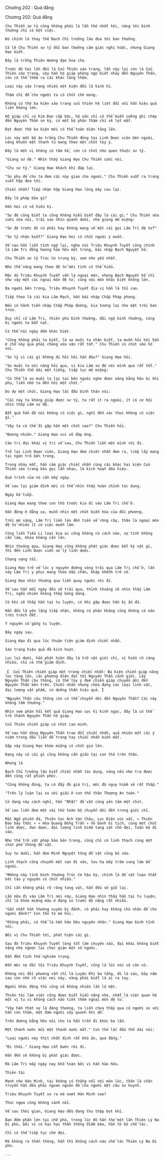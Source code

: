 




Chương 202 : Quá đắng


Chương 202: Quá đắng

	Chu Thiền sư tỷ cũng không phải là lần thứ nhất tới, nàng tới bình thường chỉ có một việc.

	Đó chính là thay thế Bạch Chỉ trưởng lão đưa tới ban thưởng.

	Có lẽ Chu Thiền sư tỷ đối ban thưởng cảm giác nghi hoặc, nhưng Giang Hạo biết.

	Đây là trồng Thiên Hương đạo hoa cho.

	Trước đó hai lần đều là Cửu Thiên sáo trang, lần này lại còn là Cửu Thiên sáo trang, vậy hắn hộ giáp phòng ngự biết nhảy đến Nguyên Thần, còn có thể thêm ra cái khác tăng thêm.

	Loại này sáo trang nhiều một kiện đều là kinh hỉ.

	Thậm chí để cho người ta có chút chờ mong.

	Không có thứ ba kiện sáo trang cửu thiên hệ liệt đối với hắn hiệu quả liền không lớn.

	Hộ giáp chỉ có Kim Đan cấp bậc, hộ oản chỉ có thể miễn cưỡng ghi chép đến Nguyên Thần sơ kỳ, có một bộ phận thậm chí sẽ lọt mất.

	Đạt được thứ ba kiện mới có thể toàn diện tăng lên.

	Lúc này một bộ áo trắng Chu Thiền đứng tại Linh Dược viên bên ngoài, nàng khuôn mặt thanh tú mang theo một chút tùy ý.

	Đây là một vị không có tâm kế, còn có chút như quen thuộc sư tỷ.

	"Giang sư đệ." Nhìn thấy Giang Hạo Chu Thiền cười nói.

	"Chu sư tỷ." Giang Hạo khách khí đáp lại.

	"Sư phụ để cho ta đem cái này giao cho ngươi." Chu Thiền xuất ra trong suốt hộp đưa tới.

	Chiếc nhẫn? Tiếp nhận hộp Giang Hạo lông mày cau lại.

	Đây là pháp bảo gì?

	Hắn hơi có vẻ hiếu kì.

	"Sư đệ cũng biết ta cũng không hiểu biết đây là cái gì." Chu Thiền vừa cười vừa nói, trái sau nhìn quanh dưới, nhẹ giọng mở miệng:

	"Sư đệ trước đó có phải hay không mang về một cái gọi Lâm Tri đệ tử?"

	"Sư tỷ nhận biết?" Giang Hạo hơi có chút ngoài ý muốn.

	Về sau hắn liền tỉnh ngộ lại, nghe nói Triệu Khuynh Tuyết cũng chính là Lâm Tri đồng hương hảo hữu một trong, bái nhập Bạch Nguyệt hồ.

	Chu Thiền sư tỷ Trúc Cơ trung kỳ, xem như yếu nhất.

	Như thế nàng mang theo đệ tử mới tình có thể hiểu.

	Mặc dù Triệu Khuynh Tuyết vẫn là ngoại môn, nhưng Bạch Nguyệt hồ chỉ như vậy một cái ngoại môn đệ tử, cùng nội môn khác biệt không lớn.

	Ba người bên trong, Triệu Khuynh Tuyết địa vị hẳn là tối cao.

	Tiếp theo là cái kia Lâm Mạch, hắn bái nhập Chấp Pháp phong.

	Nếu có hãnh tiến nhập Chấp Pháp đường, kia tương lai như mặt trời ban trưa.

	Duy chỉ có Lâm Tri, thiên phú bình thường, đãi ngộ bình thường, cùng bị người ta bắt nạt.

	Có thể nói ngày đêm khác biệt.

	"Cũng không phải ta biết, là sư muội ta nhận biết, ta muốn hỏi hỏi hắn ở chỗ này qua phải chăng vừa vặn rất tốt." Chu Thiền có chút xấu hổ nói.

	"Sư tỷ vì cái gì không đi hỏi hỏi hắn đâu?" Giang Hạo hỏi.

	"Sư muội ta nói nàng hỏi qua, vị kia Lâm sư đệ nói mình qua rất tốt." Chu Thiền thở dài một tiếng, tiếp tục mở miệng:

	"Có thể là sư muội ta lại tại bên ngoài nghe được nàng bằng hữu bị khi phụ, liền nhờ ta đến hỏi một chút."

	Do dự một chút, Giang Hạo lắc đầu bình thản nói:

	"Cái này ta không giúp được sư tỷ, ta rất ít ra ngoài, ít có cơ hội nhìn thấy Lâm sư đệ.

	Bất quá hắn đã nói không có việc gì, nghĩ đến xác thực không có việc gì."

	"Vậy ta có thể đi gặp hắn một chút sao?" Chu Thiền hỏi.

	"Đương nhiên." Giang Hạo vui vẻ đáp ứng.

	Cáo tri đại khái vị trí về sau, Chu Thiền liền một mình rời đi.

	Trở lại Linh Dược viên, Giang Hạo đem chiếc nhẫn đem ra, tiếp lấy mang tại ngón trỏ bên trong.

	Trong nháy mắt, hắn cảm giác chiếc nhẫn cùng cái khác hai kiện Cửu Thiên sáo trang kêu gọi lẫn nhau, là kích hoạt dấu hiệu.

	Quá trình của nó cần mấy ngày.

	Về sau lại giám định mới có thể nhìn thấy hoàn chỉnh tác dụng.

	Ngày kế tiếp.

	Giang Hạo mang theo con thỏ trước kia đi vào Lâm Tri chỗ ở.

	Hắn đứng ở đằng xa, muốn nhìn một chút biến hóa của đối phương.

	Trời mờ sáng, Lâm Tri liền lên đến tiến về rừng cây, thân là ngoại môn đệ tử nhiều ít có việc muốn làm.

	Cũng liền Tiểu Li loại kia ai cũng không có cách nào, sự tình không cần làm, khóa không cần lên.

	Nhìn thoáng qua, Giang Hạo cũng không phát giác được bất kỳ vật gì, thì đến Linh Dược viên xử lý linh dược.

	Chạng vạng tối.

	Giang Hạo trở về lúc y nguyên đường vòng trải qua Lâm Tri chỗ ở, lần này Lâm Tri y phục mang theo dấu chân, khập khễnh trở về.

	Giang Hạo nhìn thoáng qua liền quay người rời đi.

	Về sau hắn mỗi ngày đều sẽ trải qua, thỉnh thoảng sẽ nhìn thấy Lâm Tri, ngẫu nhiên không thấy bóng dáng.

	Có khi sẽ thấy hắn tại tu luyện, có khi gặp được hắn bị ẩu đả.

	Hắn đều là yên lặng tiếp nhận, không có phản kháng cũng không có oán trời trách đất.

	Y nguyên cố gắng tu luyện.

	Bảy ngày sau.

	Giang Hạo đi qua lúc thuận tiện giám định chiếc nhẫn.

	Sáo trang hiệu quả đã kích hoạt.

	Lục lọi dưới, hắn phát hiện đây là trữ vật giới chỉ, vì hiểu rõ càng nhiều, chỉ có thể giám định.

	【  Cửu Thiên chiến giáp một trong chiếc nhẫn: Ba kiện chiến giáp năng lực tăng lên, các phương diện đạt tới Nguyên Thần cảnh giới. Lấy Nguyên Thần câu thông, có thể tùy ý đem chiến giáp chuyển dời đến Nguyên Thần bên trên. Chiếc nhẫn nhưng chứa đựng các loại linh vật, đại lượng vật phẩm, có dưỡng thần hiệu quả. 】

	"Nguyên Thần câu thông còn có thể chuyển dời đến Nguyên Thần? Cái này không tầm thường."

	Nhìn xem phản hồi kết quả Giang Hạo cực kì kinh ngạc, đây là có thể trở thành Nguyên Thần hộ giáp.

	Cửu Thiên chiến giáp có chút cao minh.

	Về sau hắn dùng Nguyên Thần trao đổi chiếc nhẫn, quả nhiên một cái ý niệm trong đầu liền để trong tay chiếc nhẫn biến mất.

	Gặp này Giang Hạo khóe miệng có chút giơ lên.

	Dạng này có cái gì cũng không cần giấu tại con thỏ trên thân.

	Nhưng là

	Bạch Chỉ trưởng lão biết chiếc nhẫn tác dụng, nàng nếu như tra được đến cũng rất phiền phức.

	"Cũng không đúng, ta có đầy đủ giá trị, mức độ nguy hiểm sẽ rất thấp."

	"Trên lý luận lại so với giấu ở con thỏ thân Thượng An toàn."

	Có dạng này cách nghĩ, hắn "Nhặt" đồ vật cũng yên tâm một chút.

	Về sau liền đem một vài thứ toàn bộ chuyển dời đến trong giới chỉ.

	Mật Ngữ phiến đá, Thiên Cực Ách Vận Châu, Lục Diện xúc xắc, « Thiên Đao bảy thức » « Hòa Quang Đồng Trần » Vô Danh bí tịch, cùng một chút linh dược, đan dược, đại lượng linh kiếm tang vật chờ đợi, toàn bộ đi vào.

	Như thế trữ vật pháp bảo bên trong, cũng chỉ có linh thạch cùng một chút phổ thông đồ vật.

	Suy tư dưới, hắn đem Minh Nguyệt tông đồ vật cũng bỏ vào.

	Linh thạch cũng chuyển một vạn đi vào, lưu hạ mấy trăm sung làm bề ngoài.

	"Những này tính bình thường Trúc Cơ hậu kỳ, chính là đồ vật loạn thất bát tao y nguyên có chút nhiều."

	Chỉ cần không phải rõ ràng tang vật, hắn đều sẽ giữ lại.

	Lần nữa đi vào Lâm Tri nơi này, Giang Hạo nhìn thấy hắn tại tu luyện, chỉ là khóe miệng máu ứ đọng so trước đó nặng rất nhiều.

	"Gần nhất hắn thường xuyên bị đánh, có phải hay không chủ nhân để cho người đánh?" Con thỏ tò mò hỏi.

	"Không phải, có thể là hắn hảo hữu nguyên nhân." Giang Hạo bình tĩnh nói.

	Bởi vì Chu Thiền tới, phát hiện cái gì.

	Sau đó Triệu Khuynh Tuyết lòng tốt làm chuyện xấu, đại khái không biết nặng nhẹ ngược lại chọc giận một số người.

	Dẫn đến tình thế nghiêm trọng.

	Đến mức sợ đắc tội Triệu Khuynh Tuyết, cũng là lời nói vô căn cứ.

	Không nói đối phương vẫn chỉ là Luyện Khí ba tầng, dù là sáu, bảy năm sau còn nhớ rõ việc nơi này, nàng phải biết là ai ra tay.

	Người khác động thủ cũng sẽ không nhiều lần lộ mặt.

	Thiên tài làm việc cũng được biết hiểu nặng nhẹ, nhất là việc quan hệ một vị tu vi không cách nào tiến thêm ngoại môn đệ tử.

	"Vậy hắn thật sự là đáng thương, ta liền chưa thấy qua có người so với hắn còn thảm, một đám người vây quanh khi dễ.

	Trên đường bằng hữu nói cho ta hắn trốn đi khóc ba lần.

	Một thanh nước mũi một thanh nước mắt." Con thỏ lắc đầu thở dài nói:

	"Loại người này thịt nhất định rất khó ăn, quá đắng."

	"Đi thôi." Giang Hạo cất bước rời đi.

	Hắn đến sẽ không bị phát giác được.

	Mà Lâm Tri mấy ngày nay khổ toàn bởi vì hắn hảo hữu.

	Thiên tài

	Mạnh như Hàn Minh, tại không có thắng nổi nội môn lúc, thân là chân truyền hắn đều phải ngoan ngoãn để cho người một câu sư huynh.

	Triệu Khuynh Tuyết so ra mà vượt Hàn Minh sao?

	Thúc ngựa cũng không sánh nổi.

	Về sau thời gian, Giang Hạo đều đang thu thập bọt khí.

	Ban đêm phần lớn tại chế phù, trong lúc đó hắn thử một lần Thiên Lý Na Di phù, bởi vì có hại hại thần thông điềm báo, hắn từ bỏ chế tác.

	Chỉ có thể tiếp tục chờ đợi.

	Mà không ra thần thông, hắn thì không cách nào chế tác Thiên Lý Na Di phù.

	...




